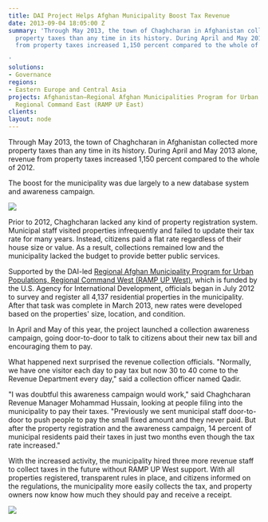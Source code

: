 ```yaml
---
title: DAI Project Helps Afghan Municipality Boost Tax Revenue
date: 2013-09-04 18:05:00 Z
summary: 'Through May 2013, the town of Chaghcharan in Afghanistan collected more
  property taxes than any time in its history. During April and May 2013 alone, revenue
  from property taxes increased 1,150 percent compared to the whole of 2012.

'
solutions:
- Governance
regions:
- Eastern Europe and Central Asia
projects: Afghanistan—Regional Afghan Municipalities Program for Urban Populations,
  Regional Command East (RAMP UP East)
clients: 
layout: node
---
```


Through May 2013, the town of Chaghcharan in Afghanistan collected more property taxes than any time in its history. During April and May 2013 alone, revenue from property taxes increased 1,150 percent compared to the whole of 2012.

The boost for the municipality was due largely to a new database system and awareness campaign.

![][1]

Prior to 2012, Chaghcharan lacked any kind of property registration system. Municipal staff visited properties infrequently and failed to update their tax rate for many years. Instead, citizens paid a flat rate regardless of their house size or value. As a result, collections remained low and the municipality lacked the budget to provide better public services.

Supported by the DAI-led [Regional Afghan Municipality Program for Urban Populations, Regional Command West (RAMP UP West)][2], which is funded by the U.S. Agency for International Development, officials began in July 2012 to survey and register all 4,137 residential properties in the municipality. After that task was complete in March 2013, new rates were developed based on the properties' size, location, and condition.

In April and May of this year, the project launched a collection awareness campaign, going door-to-door to talk to citizens about their new tax bill and encouraging them to pay.

What happened next surprised the revenue collection officials. "Normally, we have one visitor each day to pay tax but now 30 to 40 come to the Revenue Department every day," said a collection officer named Qadir.

"I was doubtful this awareness campaign would work," said Chaghcharan Revenue Manager Mohammad Hussain, looking at people filing into the municipality to pay their taxes. "Previously we sent municipal staff door-to-door to push people to pay the small fixed amount and they never paid. But after the property registration and the awareness campaign, 14 percent of municipal residents paid their taxes in just two months even though the tax rate increased."

With the increased activity, the municipality hired three more revenue staff to collect taxes in the future without RAMP UP West support. With all properties registered, transparent rules in place, and citizens informed on the regulations, the municipality more easily collects the tax, and property owners now know how much they should pay and receive a receipt.

![][3]

[1]: /assets/images/news/RampUPWestPic.jpg
[2]: /our-work/projects/afghanistan-regional-afghan-municipalities-program-urban-populations-regional
[3]: /assets/images/news/RUWest2.jpg
